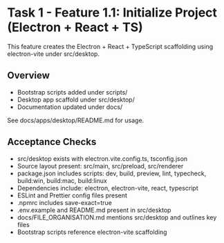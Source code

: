 # Task 1 - Feature 1.1: Initialize Project (Electron + React + TS)

This feature creates the Electron + React + TypeScript scaffolding using electron-vite under src/desktop.

## Overview
- Bootstrap scripts added under scripts/
- Desktop app scaffold under src/desktop/
- Documentation updated under docs/

See docs/apps/desktop/README.md for usage.

## Acceptance Checks
- src/desktop exists with electron.vite.config.ts, tsconfig.json
- Source layout present: src/main, src/preload, src/renderer
- package.json includes scripts: dev, build, preview, lint, typecheck, build:win, build:mac, build:linux
- Dependencies include: electron, electron-vite, react, typescript
- ESLint and Prettier config files present
- .npmrc includes save-exact=true
- .env.example and README.md present in src/desktop
- docs/FILE_ORGANISATION.md mentions src/desktop and outlines key files
- Bootstrap scripts reference electron-vite scaffolding
